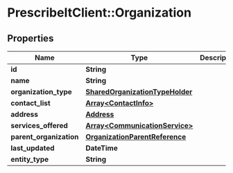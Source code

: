 # PrescribeItClient::Organization

## Properties
Name | Type | Description | Notes
------------ | ------------- | ------------- | -------------
**id** | **String** |  | 
**name** | **String** |  | 
**organization_type** | [**SharedOrganizationTypeHolder**](SharedOrganizationTypeHolder.md) |  | [optional] 
**contact_list** | [**Array&lt;ContactInfo&gt;**](ContactInfo.md) |  | [optional] 
**address** | [**Address**](Address.md) |  | 
**services_offered** | [**Array&lt;CommunicationService&gt;**](CommunicationService.md) |  | [optional] 
**parent_organization** | [**OrganizationParentReference**](OrganizationParentReference.md) |  | [optional] 
**last_updated** | **DateTime** |  | [optional] 
**entity_type** | **String** |  | 

